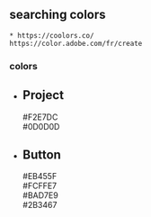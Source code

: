 

## searching colors

    * https://coolors.co/
    https://color.adobe.com/fr/create

### colors
<ul>
    <li>
        <h2>Project</h2>
        #F2E7DC <br>
        #0D0D0D <br>
    </li>
    <li>
        <h2>Button</h1>
        #EB455F <br>
        #FCFFE7 <br>
        #BAD7E9 <br>
        #2B3467 <br>
    </li>
</ul>